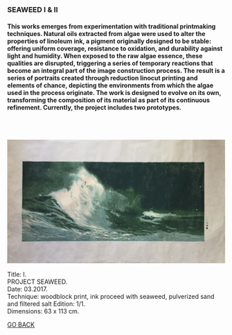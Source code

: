 ### SEAWEED I & II

#### This works emerges from experimentation with traditional printmaking techniques. Natural oils extracted from algae were used to alter the properties of linoleum ink, a pigment originally designed to be stable: offering uniform coverage, resistance to oxidation, and durability against light and humidity. When exposed to the raw algae essence, these qualities are disrupted, triggering a series of temporary reactions that become an integral part of the image construction process. The result is a series of portraits created through reduction linocut printing and elements of chance, depicting the environments from which the algae used in the process originate. The work is designed to evolve on its own, transforming the composition of its material as part of its continuous refinement. Currently, the project includes two prototypes.  
<br>

<br>

![SEAWEED](SEAWEED/seaweed1.jpg)

Title: I.  
PROJECT SEAWEED.  
Date: 03.2017.  
Technique: woodblock print, ink proceed with seaweed, pulverized sand and filtered salt Edition: 1/1.  
Dimensions: 63 x 113 cm.  


[GO BACK](https://aaronrmoreno.github.io/MATERIA)
